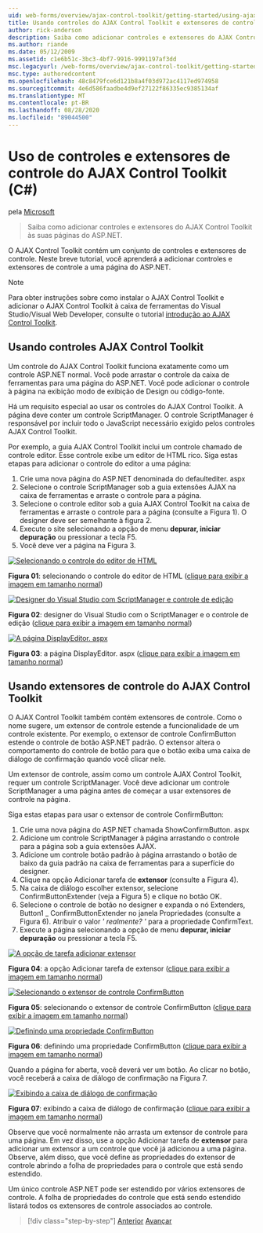 ```yaml
---
uid: web-forms/overview/ajax-control-toolkit/getting-started/using-ajax-control-toolkit-controls-and-control-extenders-cs
title: Usando controles do AJAX Control Toolkit e extensores de controle (C#) | Microsoft Docs
author: rick-anderson
description: Saiba como adicionar controles e extensores do AJAX Control Toolkit às suas páginas do ASP.NET.
ms.author: riande
ms.date: 05/12/2009
ms.assetid: c1e6b51c-3bc3-4bf7-9916-9991197af3dd
msc.legacyurl: /web-forms/overview/ajax-control-toolkit/getting-started/using-ajax-control-toolkit-controls-and-control-extenders-cs
msc.type: authoredcontent
ms.openlocfilehash: 48c8479fce6d121b8a4f03d972ac4117ed974958
ms.sourcegitcommit: 4e6d586faadbe4d9ef27122f86335ec9385134af
ms.translationtype: MT
ms.contentlocale: pt-BR
ms.lasthandoff: 08/28/2020
ms.locfileid: "89044500"
---
```

# <a name="using-ajax-control-toolkit-controls-and-control-extenders-c"></a>Uso de controles e extensores de controle do AJAX Control Toolkit (C#)

pela [Microsoft](https://github.com/microsoft)

> Saiba como adicionar controles e extensores do AJAX Control Toolkit às suas páginas do ASP.NET.

O AJAX Control Toolkit contém um conjunto de controles e extensores de controle. Neste breve tutorial, você aprenderá a adicionar controles e extensores de controle a uma página do ASP.NET.

> [!NOTE] 
> 
> Para obter instruções sobre como instalar o AJAX Control Toolkit e adicionar o AJAX Control Toolkit à caixa de ferramentas do Visual Studio/Visual Web Developer, consulte o tutorial [introdução ao AJAX Control Toolkit](get-started-with-the-ajax-control-toolkit-cs.md).

## <a name="using-ajax-control-toolkit-controls"></a>Usando controles AJAX Control Toolkit

Um controle do AJAX Control Toolkit funciona exatamente como um controle ASP.NET normal. Você pode arrastar o controle da caixa de ferramentas para uma página do ASP.NET. Você pode adicionar o controle à página na exibição modo de exibição de Design ou código-fonte.

Há um requisito especial ao usar os controles do AJAX Control Toolkit. A página deve conter um controle ScriptManager. O controle ScriptManager é responsável por incluir todo o JavaScript necessário exigido pelos controles AJAX Control Toolkit.

Por exemplo, a guia AJAX Control Toolkit inclui um controle chamado de controle editor. Esse controle exibe um editor de HTML rico. Siga estas etapas para adicionar o controle do editor a uma página:

1. Crie uma nova página do ASP.NET denominada do defaultediter. aspx
2. Selecione o controle ScriptManager sob a guia extensões AJAX na caixa de ferramentas e arraste o controle para a página.
3. Selecione o controle editor sob a guia AJAX Control Toolkit na caixa de ferramentas e arraste o controle para a página (consulte a Figura 1). O designer deve ser semelhante à figura 2.
4. Execute o site selecionando a opção de menu **depurar, iniciar depuração** ou pressionar a tecla F5.
5. Você deve ver a página na Figura 3.

[![Selecionando o controle do editor de HTML](using-ajax-control-toolkit-controls-and-control-extenders-cs/_static/image1.jpg)](using-ajax-control-toolkit-controls-and-control-extenders-cs/_static/image1.png)

**Figura 01**: selecionando o controle do editor de HTML ([clique para exibir a imagem em tamanho normal](using-ajax-control-toolkit-controls-and-control-extenders-cs/_static/image2.png))

[![Designer do Visual Studio com ScriptManager e controle de edição](using-ajax-control-toolkit-controls-and-control-extenders-cs/_static/image2.jpg)](using-ajax-control-toolkit-controls-and-control-extenders-cs/_static/image3.png)

**Figura 02**: designer do Visual Studio com o ScriptManager e o controle de edição ([clique para exibir a imagem em tamanho normal](using-ajax-control-toolkit-controls-and-control-extenders-cs/_static/image4.png))

[![A página DisplayEditor. aspx](using-ajax-control-toolkit-controls-and-control-extenders-cs/_static/image3.jpg)](using-ajax-control-toolkit-controls-and-control-extenders-cs/_static/image5.png)

**Figura 03**: a página DisplayEditor. aspx ([clique para exibir a imagem em tamanho normal](using-ajax-control-toolkit-controls-and-control-extenders-cs/_static/image6.png))

## <a name="using-ajax-control-toolkit-control-extenders"></a>Usando extensores de controle do AJAX Control Toolkit

O AJAX Control Toolkit também contém extensores de controle. Como o nome sugere, um extensor de controle estende a funcionalidade de um controle existente. Por exemplo, o extensor de controle ConfirmButton estende o controle de botão ASP.NET padrão. O extensor altera o comportamento do controle de botão para que o botão exiba uma caixa de diálogo de confirmação quando você clicar nele.

Um extensor de controle, assim como um controle AJAX Control Toolkit, requer um controle ScriptManager. Você deve adicionar um controle ScriptManager a uma página antes de começar a usar extensores de controle na página.

Siga estas etapas para usar o extensor de controle ConfirmButton:

1. Crie uma nova página do ASP.NET chamada ShowConfirmButton. aspx
2. Adicione um controle ScriptManager à página arrastando o controle para a página sob a guia extensões AJAX.
3. Adicione um controle botão padrão à página arrastando o botão de baixo da guia padrão na caixa de ferramentas para a superfície do designer.
4. Clique na opção Adicionar tarefa de **extensor** (consulte a Figura 4).
5. Na caixa de diálogo escolher extensor, selecione ConfirmButtonExtender (veja a Figura 5) e clique no botão OK.
6. Selecione o controle de botão no designer e expanda o nó Extenders, Button1 \_ ConfirmButtonExtender no janela Propriedades (consulte a Figura 6). Atribuir o valor *' realmente? '* para a propriedade ConfirmText.
7. Execute a página selecionando a opção de menu **depurar, iniciar depuração** ou pressionar a tecla F5.

[![A opção de tarefa adicionar extensor](using-ajax-control-toolkit-controls-and-control-extenders-cs/_static/image4.jpg)](using-ajax-control-toolkit-controls-and-control-extenders-cs/_static/image7.png)

**Figura 04**: a opção Adicionar tarefa de extensor ([clique para exibir a imagem em tamanho normal](using-ajax-control-toolkit-controls-and-control-extenders-cs/_static/image8.png))

[![Selecionando o extensor de controle ConfirmButton](using-ajax-control-toolkit-controls-and-control-extenders-cs/_static/image5.jpg)](using-ajax-control-toolkit-controls-and-control-extenders-cs/_static/image9.png)

**Figura 05**: selecionando o extensor de controle ConfirmButton ([clique para exibir a imagem em tamanho normal](using-ajax-control-toolkit-controls-and-control-extenders-cs/_static/image10.png))

[![Definindo uma propriedade ConfirmButton](using-ajax-control-toolkit-controls-and-control-extenders-cs/_static/image6.jpg)](using-ajax-control-toolkit-controls-and-control-extenders-cs/_static/image11.png)

**Figura 06**: definindo uma propriedade ConfirmButton ([clique para exibir a imagem em tamanho normal](using-ajax-control-toolkit-controls-and-control-extenders-cs/_static/image12.png))

Quando a página for aberta, você deverá ver um botão. Ao clicar no botão, você receberá a caixa de diálogo de confirmação na Figura 7.

[![Exibindo a caixa de diálogo de confirmação](using-ajax-control-toolkit-controls-and-control-extenders-cs/_static/image7.jpg)](using-ajax-control-toolkit-controls-and-control-extenders-cs/_static/image13.png)

**Figura 07**: exibindo a caixa de diálogo de confirmação ([clique para exibir a imagem em tamanho normal](using-ajax-control-toolkit-controls-and-control-extenders-cs/_static/image14.png))

Observe que você normalmente não arrasta um extensor de controle para uma página. Em vez disso, use a opção Adicionar tarefa de **extensor** para adicionar um extensor a um controle que você já adicionou a uma página. Observe, além disso, que você define as propriedades do extensor de controle abrindo a folha de propriedades para o controle que está sendo estendido.

Um único controle ASP.NET pode ser estendido por vários extensores de controle. A folha de propriedades do controle que está sendo estendido listará todos os extensores de controle associados ao controle.

> [!div class="step-by-step"]
> [Anterior](get-started-with-the-ajax-control-toolkit-cs.md) 
>  [Avançar](creating-a-custom-ajax-control-toolkit-control-extender-cs.md)
